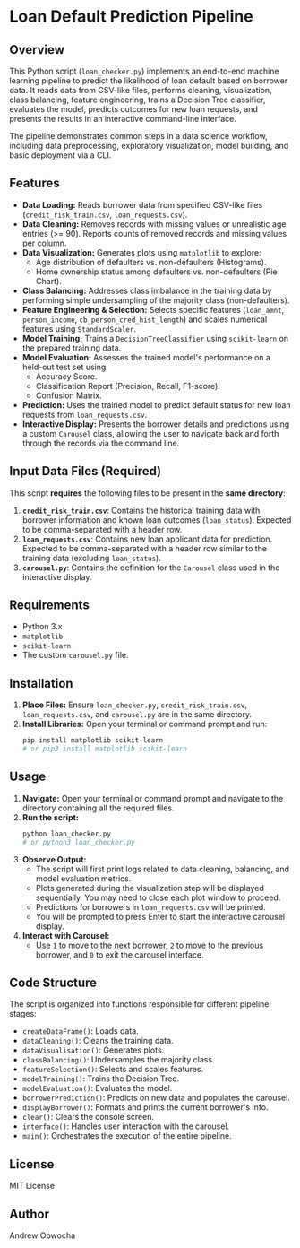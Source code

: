 # Loan Default Prediction Pipeline

## Overview

This Python script (`loan_checker.py`) implements an end-to-end machine learning pipeline to predict the likelihood of loan default based on borrower data. It reads data from CSV-like files, performs cleaning, visualization, class balancing, feature engineering, trains a Decision Tree classifier, evaluates the model, predicts outcomes for new loan requests, and presents the results in an interactive command-line interface.

The pipeline demonstrates common steps in a data science workflow, including data preprocessing, exploratory visualization, model building, and basic deployment via a CLI.

## Features

*   **Data Loading:** Reads borrower data from specified CSV-like files (`credit_risk_train.csv`, `loan_requests.csv`).
*   **Data Cleaning:** Removes records with missing values or unrealistic age entries (>= 90). Reports counts of removed records and missing values per column.
*   **Data Visualization:** Generates plots using `matplotlib` to explore:
    *   Age distribution of defaulters vs. non-defaulters (Histograms).
    *   Home ownership status among defaulters vs. non-defaulters (Pie Chart).
*   **Class Balancing:** Addresses class imbalance in the training data by performing simple undersampling of the majority class (non-defaulters).
*   **Feature Engineering & Selection:** Selects specific features (`loan_amnt`, `person_income`, `cb_person_cred_hist_length`) and scales numerical features using `StandardScaler`.
*   **Model Training:** Trains a `DecisionTreeClassifier` using `scikit-learn` on the prepared training data.
*   **Model Evaluation:** Assesses the trained model's performance on a held-out test set using:
    *   Accuracy Score.
    *   Classification Report (Precision, Recall, F1-score).
    *   Confusion Matrix.
*   **Prediction:** Uses the trained model to predict default status for new loan requests from `loan_requests.csv`.
*   **Interactive Display:** Presents the borrower details and predictions using a custom `Carousel` class, allowing the user to navigate back and forth through the records via the command line.

## Input Data Files (Required)

This script **requires** the following files to be present in the **same directory**:

1.  **`credit_risk_train.csv`**: Contains the historical training data with borrower information and known loan outcomes (`loan_status`). Expected to be comma-separated with a header row.
2.  **`loan_requests.csv`**: Contains new loan applicant data for prediction. Expected to be comma-separated with a header row similar to the training data (excluding `loan_status`).
3.  **`carousel.py`**: Contains the definition for the `Carousel` class used in the interactive display.

## Requirements

*   Python 3.x
*   `matplotlib`
*   `scikit-learn`
*   The custom `carousel.py` file.

## Installation

1.  **Place Files:** Ensure `loan_checker.py`, `credit_risk_train.csv`, `loan_requests.csv`, and `carousel.py` are in the same directory.
2.  **Install Libraries:** Open your terminal or command prompt and run:
    ```bash
    pip install matplotlib scikit-learn
    # or pip3 install matplotlib scikit-learn
    ```

## Usage

1.  **Navigate:** Open your terminal or command prompt and navigate to the directory containing all the required files.
2.  **Run the script:**
    ```bash
    python loan_checker.py
    # or python3 loan_checker.py
    ```
3.  **Observe Output:**
    *   The script will first print logs related to data cleaning, balancing, and model evaluation metrics.
    *   Plots generated during the visualization step will be displayed sequentially. You may need to close each plot window to proceed.
    *   Predictions for borrowers in `loan_requests.csv` will be printed.
    *   You will be prompted to press Enter to start the interactive carousel display.
4.  **Interact with Carousel:**
    *   Use `1` to move to the next borrower, `2` to move to the previous borrower, and `0` to exit the carousel interface.

## Code Structure

The script is organized into functions responsible for different pipeline stages:

*   `createDataFrame()`: Loads data.
*   `dataCleaning()`: Cleans the training data.
*   `dataVisualisation()`: Generates plots.
*   `classBalancing()`: Undersamples the majority class.
*   `featureSelection()`: Selects and scales features.
*   `modelTraining()`: Trains the Decision Tree.
*   `modelEvaluation()`: Evaluates the model.
*   `borrowerPrediction()`: Predicts on new data and populates the carousel.
*   `displayBorrower()`: Formats and prints the current borrower's info.
*   `clear()`: Clears the console screen.
*   `interface()`: Handles user interaction with the carousel.
*   `main()`: Orchestrates the execution of the entire pipeline.

## License

MIT License

## Author

Andrew Obwocha
